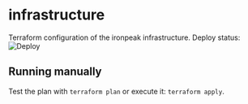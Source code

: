 # infrastructure
Terraform configuration of the ironpeak infrastructure.
Deploy status: ![Deploy](https://github.com/ironPeakServices/infrastructure/workflows/Deploy/badge.svg?branch=master)

## Running manually
Test the plan with `terraform plan` or execute it: `terraform apply`.
